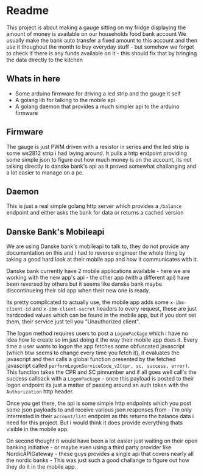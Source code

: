# Readme

This project is about making a gauge sitting on my fridge displaying the amount of money is available on our households food bank account
We usually make the bank auto transfer a fixed amount to this account and then use it thoughout the month to buy everyday stuff - but somehow we forget to check if there is any funds available on it - this should fix that by bringing the data directly to the kitchen

## Whats in here

* Some arduino firmware for driving a led strip and the gauge it self
* A golang lib for talking to the mobile api
* A golang daemon that provides a much simpler api to the arduino firmware

## Firmware

The gauge is just PWM driven with a resistor in series and the led strip is some ws2812 strip i had laying around.
It pulls a http endpoint providing some simple json to figure out how much money is on the account, its not talking directly to danske bank's api as it proved somewhat challanging and a lot easier to manage on a pc. 

## Daemon

This is just a real simple golang http server which provides a `/balance` endpoint and either asks the bank for data or returns a cached version

## Danske Bank's Mobileapi

We are using Danske bank's mobileapi to talk to, they do not provide any documentation on this and i had to reverse engineer the whole thing by taking a good hard look at their mobile app and how it communicates with it.

Danske bank currently have 2 mobile applications available - here we are working with the new app's api - the other app (with a different api) have been reversed by others but it seems like danske bank maybe discontinueing their old app when their new one is ready.

Its pretty complicated to actually use, the mobile app adds some `x-ibm-client-id` and `x-ibm-client-secret` headers to every request, these are just hardcoded values which can be found in the mobile app, but if you dont set them, their service just tell you "Unauthorized client".

The logon method requires users to post a `LogonPackage` which i have no idea how to create so im just doing it the way their mobile app does it. Every time a user wants to logon the app fetches some obfuscated javascript (which btw seems to change every time you fetch it), it evaluates the javascript and then calls a global function presented by the fetched javascript called `performLogonServiceCode_v2(cpr, sc, success, error)`. This function takes the CPR and SC pinnumber and if all goes well call's the success callback with a `LogonPackage` - once this payload is posted to their logon endpoint its just a matter of passing around an auth token with the `Authorization` http header.

Once you get there, the api is some simple http endpoints which you post some json payloads to and receive various json responses from - i'm only interrested in their `account/list` endpoint as this returns the balance data i need for this project. But i would think it does provide everything thats visible in the mobile app.

On second thought it would have been a lot easier just waiting on their open banking initiative - or maybe even using a third party provider like NordicAPIGateway - these guys provides a single api that covers nearly all the nordic banks - This was just such a good challange to figure out how they do it in the mobile app.

